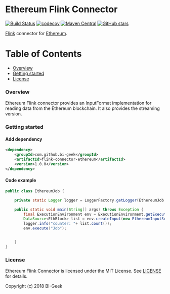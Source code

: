 # Ethereum Flink Connector 
[![Build Status](https://travis-ci.org/bi-geek/flink-connector-ethereum.svg?branch=master)](https://travis-ci.org/bi-geek/flink-connector-ethereum) 
[![codecov](https://codecov.io/gh/bi-geek/flink-connector-ethereum/branch/master/graph/badge.svg)](https://codecov.io/gh/bi-geek/flink-connector-ethereum) 
[![Maven Central](https://maven-badges.herokuapp.com/maven-central/com.github.bi-geek/flink-connector-ethereum/badge.svg?style=plastic)](https://maven-badges.herokuapp.com/maven-central/com.github.bi-geek/flink-connector-ethereum) 
[![GitHub stars](https://img.shields.io/github/stars/badges/shields.svg?style=social&label=Star)](https://github.com/bi-geek/flink-connector-ethereum)

[Flink](https://flink.apache.org/) connector for [Ethereum](https://www.ethereum.org/).

# Table of Contents
 
- [Overview](#overview)
- [Getting started](#getting-started)
- [License](#license)


### Overview

Ethereum Flink connector provides an InputFormat implementation for reading data from the Ethereum blockchain.
It also provides the streaming version.


### Getting started

#### Add dependency

```xml
<dependency>
    <groupId>com.github.bi-geek</groupId>
    <artifactId>flink-connector-ethereum</artifactId>
    <version>1.0.0</version>
</dependency>

```
#### Code example


```java
public class EthereumJob {

	private static Logger logger = LoggerFactory.getLogger(EthereumJob.class);

	public static void main(String[] args) throws Exception {
		final ExecutionEnvironment env = ExecutionEnvironment.getExecutionEnvironment();
		DataSource<EthBlock> list = env.createInput(new EthereumInputSource("https://localhost:8545", 4000000, 4005000));
		logger.info("counter: "+ list.count());
		env.execute("Job");


	}
}
```



### License

Ethereum Flink Connector is licensed under the MIT License. See [LICENSE](LICENSE.md) for details.

Copyright (c) 2018 BI-Geek
